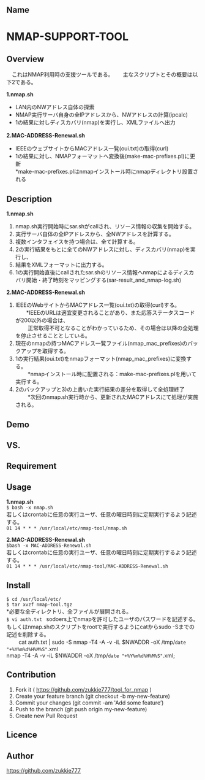## Name
# **NMAP-SUPPORT-TOOL**  

## Overview
　これはNMAP利用時の支援ツールである。　　
 主なスクリプトとその概要は以下2である。

**1.nmap.sh**  
* LAN内のNWアドレス自体の探索   
* NMAP実行サーバ自身の全IPアドレスから、NWアドレスの計算(ipcalc)   
* 1の結果に対しディスカバリ(nmap)を実行し、XMLファイルへ出力    

**2.MAC-ADDRESS-Renewal.sh** 　  
* IEEEのウェブサイトからMACアドレス一覧(oui.txt)の取得(curl)   
* 1の結果に対し、NMAPフォーマットへ変換後(make-mac-prefixes.pl)に更新   
*make-mac-prefixes.plはnmapインストール時にnmapディレクトリ設置される   

## Description
**1.nmap.sh**  
1. nmap.sh実行開始時にsar.shがcallされ、リソース情報の収集を開始する。   
2. 実行サーバ自体の全IPアドレスから、全NWアドレスを計算する。   
3. 複数インタフェイスを持つ場合は、全て計算する。   
4. 2の実行結果をもとに全てのNWアドレスに対し、ディスカバリ(nmap)を実行し、   
5. 結果をXMLフォーマットに出力する。   
6. 1の実行開始直後にcallされたsar.shのリソース情報へnmapによるディスカバリ開始・終了時刻をマッピングする(sar-result_and_nmap-log.sh)   

**2.MAC-ADDRESS-Renewal.sh**
1. IEEEのWebサイトからMACアドレス一覧(oui.txt)の取得(curl)する。   
 　　*IEEEのURLは適宜変更されることがあり、また応答ステータスコードが200以外の場合は、   
　　  正常取得不可となることがわかっているため、その場合は以降の全処理を停止させることとしている。   
2. 現在のnmapの持つMACアドレス一覧ファイル(nmap_mac_prefixes)のバックアップを取得する。   
3. 1の実行結果(oui.txt)をnmapフォーマット(nmap_mac_prefixes)に変換する。   
　　  *nmapインストール時に配置される：make-mac-prefixes.plを用いて実行する。   
4. 2のバックアップと3)の上書いた実行結果の差分を取得して全処理終了   
　　  *次回のnmap.sh実行時から、更新されたMACアドレスにて処理が実施される。   

## Demo

## VS. 

## Requirement

## Usage
**1.nmap.sh**	  
`$ bash -x nmap.sh`  
若しくはcrontabに任意の実行ユーザ、任意の曜日時刻に定期実行するよう記述する。   
`01 14 * * * /usr/local/etc/nmap-tool/nmap.sh `  
   
**2.MAC-ADDRESS-Renewal.sh**   
`$bash -x MAC-ADDRESS-Renewal.sh`  
若しくはcrontabに任意の実行ユーザ、任意の曜日時刻に定期実行するよう記述する。   
`01 14 * * * /usr/local/etc/nmap-tool/MAC-ADDRESS-Renewal.sh` 

## Install  
`$ cd /usr/local/etc/  `  
`$ tar xvzf nmap-tool.tgz`  
    *必要な全ディレクトリ、全ファイルが展開される。   
`$ vi auth.txt ` 
sodoers上でnmapを許可したユーザのパスワードを記述する。   
もしくはnmap.shのスクリプトをrootで実行するようにcatからsudo -Sまでの記述を削除する。   
　　         cat auth.txt | sudo -S nmap -T4 -A -v -iL $NWADDR -oX /tmp/`date "+%Y%m%d%H%M%S"`.xml   
          nmap -T4 -A -v -iL $NWADDR -oX /tmp/`date "+%Y%m%d%H%M%S"`.xml;   


## Contribution
  1. Fork it ( https://github.com/zukkie777/tool_for_nmap )   
  2. Create your feature branch (git checkout -b my-new-feature)   
  3. Commit your changes (git commit -am 'Add some feature’)   
  4. Push to the branch (git push origin my-new-feature)   
  5. Create new Pull Request   

## Licence 


## Author
https://github.com/zukkie777   
